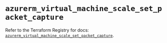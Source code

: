 # `azurerm_virtual_machine_scale_set_packet_capture`

Refer to the Terraform Registry for docs: [`azurerm_virtual_machine_scale_set_packet_capture`](https://registry.terraform.io/providers/hashicorp/azurerm/4.11.0/docs/resources/virtual_machine_scale_set_packet_capture).
